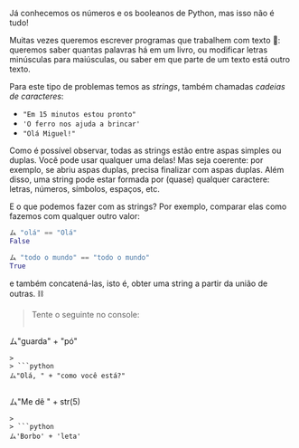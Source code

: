 Já conhecemos os números e os booleanos de Python, mas isso não é tudo!

Muitas vezes queremos escrever programas que trabalhem com texto :page_facing_up:: queremos saber quantas palavras há em um livro, ou modificar letras minúsculas para maiúsculas, ou saber em que parte de um texto está outro texto.

Para este tipo de problemas temos as _strings_, também chamadas _cadeias de caracteres_:

* `"Em 15 minutos estou pronto"`
* `'O ferro nos ajuda a brincar'`
* `"Olá Miguel!"`

Como é possível observar, todas as strings estão entre aspas simples ou duplas. Você pode usar qualquer uma delas! Mas seja coerente: por exemplo, se abriu aspas duplas, precisa finalizar com aspas duplas. Além disso, uma string pode estar formada por (quase) qualquer caractere: letras, números, símbolos, espaços, etc.

E o que podemos fazer com as strings? Por exemplo, comparar elas como fazemos com qualquer outro valor:

```python
ム "olá" == "Olá"
False

ム "todo o mundo" == "todo o mundo"
True
```

e também concatená-las, isto é, obter uma string a partir da união de outras. :chains:

> Tente o seguinte no console:
>
> ```python
ム"guarda" + "pó"
```
>
> ```python
ム"Olá, " + "como você está?"
```
>
> ```python
ム"Me dê " + str(5)
```
>
> ```python
ム'Borbo' + 'leta'
```
